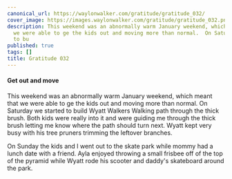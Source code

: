 ```yaml
---
canonical_url: https://waylonwalker.com/gratitude/gratitude_032/
cover_image: https://images.waylonwalker.com/gratitude/gratitude_032.png
description: This weekend was an abnormally warm January weekend, which meant that
  we were able to ge the kids out and moving more than normal.  On Saturday we started
  to bu
published: true
tags: []
title: Gratitude 032
---
```


#### Get out and move


This weekend was an abnormally warm January weekend, which meant that we were able to ge the kids out and moving more than normal.  On Saturday we started to build Wyatt Walkers Walking path through the thick brush.  Both kids were really into it and were guiding me through the thick brush letting me know where the path should turn next.  Wyatt kept very busy with his tree pruners trimming the leftover branches.

On Sunday the kids and I went out to the skate park while mommy had a lunch date with a friend.  Ayla enjoyed throwing a small frisbee off of the top of the pyramid while Wyatt rode his scooter and daddy's skateboard around the park.